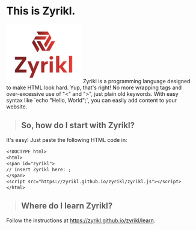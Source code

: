 # This is Zyrikl.
<img src="zyrikl_logo.png" width="200px" />
Zyrikl is a programming language designed to make HTML look hard. Yup, that's right! No more wrapping tags and over-excessive use of "<" and ">", just plain old keywords. With easy syntax like `echo "Hello, World";`, you can easily add content to your website.

> ## So, how do I start with Zyrikl?

It's easy! Just paste the following HTML code in:
```
<!DOCTYPE html>
<html>
<span id="zyrikl">
// Insert Zyrikl here: ;
</span>
<script src="https://zyrikl.github.io/zyrikl/zyrikl.js"></script>
</html>
```
> ## Where do I learn Zyrikl?

Follow the instructions at https://zyrikl.github.io/zyrikl/learn.
